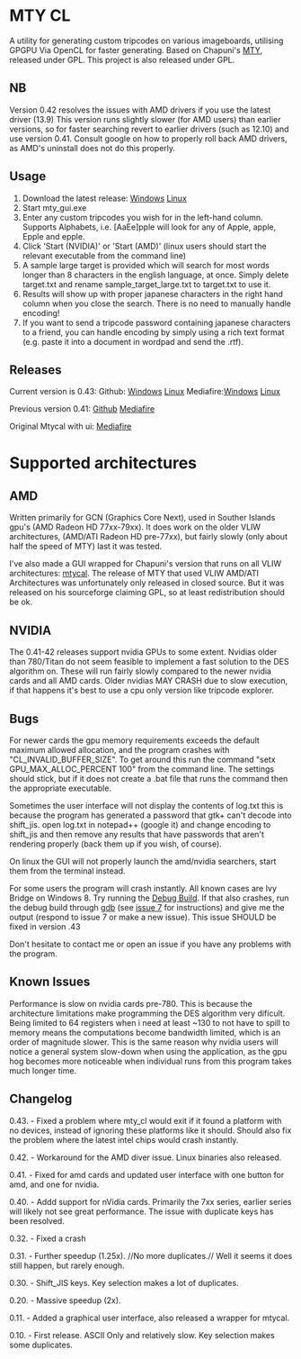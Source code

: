 MTY CL
======
A utility for generating custom tripcodes on various imageboards, utilising GPGPU Via OpenCL for faster generating.
Based on Chapuni's [MTY](http://naniya.sourceforge.jp/), released under GPL.
This project is also released under GPL.

NB
--
Version 0.42 resolves the issues with AMD drivers if you use the latest driver (13.9)
This version runs slightly slower (for AMD users) than earlier versions, so for faster searching revert to earlier drivers (such as 12.10) and use version 0.41.
Consult google on how to properly roll back AMD drivers, as AMD's uninstall does not do this properly.


Usage
-----
1. Download the latest release: [Windows](https://github.com/madsbuvi/MTY_CL/raw/master/Release/mty_cl_043.rar) [Linux](https://github.com/madsbuvi/MTY_CL/raw/master/Release/mty_cl_043.tar.gz)
2. Start mty_gui.exe
3. Enter any custom tripcodes you wish for in the left-hand column. Supports Alphabets, i.e. [AaEe]pple will look for any of Apple, apple, Epple and epple.
4. Click 'Start (NVIDIA)' or 'Start (AMD)' (linux users should start the relevant executable from the command line)
5. A sample large target is provided which will search for most words longer than 8 characters in the english language, at once. Simply delete target.txt and rename sample_target_large.txt to target.txt to use it.
6. Results will show up with proper japanese characters in the right hand column when you close the search. There is no need to manually handle encoding!
7. If you want to send a tripcode password containing japanese characters to a friend, you can handle encoding by simply using a rich text format (e.g. paste it into a document in wordpad and send the .rtf).

Releases
--------
Current version is 0.43:
Github: [Windows](https://github.com/madsbuvi/MTY_CL/raw/master/Release/mty_cl_043.rar) [Linux](https://github.com/madsbuvi/MTY_CL/raw/master/Release/mty_cl_043.tar.gz)
Mediafire:[Windows](http://www.mediafire.com/download/66yf8a8yd1xdk1f/mty_cl_043.rar) [Linux](http://www.mediafire.com/download/gf1r5hfw3tk3fdi/mty_cl_043.tar.gz)

Previous version 0.41:
[Github](https://github.com/madsbuvi/MTY_CL/raw/master/Release/mty_cl_041.rar)
[Mediafire](http://www.mediafire.com/download/7fe6vpm6qr566aa/mty_cl_041.rar)

Original Mtycal with ui:
[Mediafire](http://www.mediafire.com/download.php?27p2lir4kedb721)

Supported architectures
=======================
AMD
---
Written primarily for GCN (Graphics Core Next), used in Souther Islands gpu's (AMD Radeon HD 77xx-79xx).
It does work on the older VLIW architectures, (AMD/ATI Radeon HD pre-77xx), but fairly slowly (only about half the speed of MTY) last it was tested.

I've also made a GUI wrapped for Chapuni's version that runs on all VLIW architectures: [mtycal](https://github.com/downloads/madsbuvi/MTY_CL/mtycal.rar).
The release of MTY that used VLIW AMD/ATI Architectures was unfortunately only released in closed source.
But it was released on his sourceforge claiming GPL, so at least redistribution should be ok.

NVIDIA
------
The 0.41-42 releases support nvidia GPUs to some extent.
Nvidias older than 780/Titan do not seem feasible to implement a fast solution to the DES algorithm on. These will run fairly slowly
compared to the newer nvidia cards and all AMD cards.
Older nvidias MAY CRASH due to slow execution, if that happens it's best to use a cpu only version like tripcode explorer.


Bugs
----
For newer cards the gpu memory requirements exceeds the default maximum allowed allocation, and the program crashes with "CL_INVALID_BUFFER_SIZE". To get around this run the command "setx GPU_MAX_ALLOC_PERCENT 100" from the command line. The settings should stick, but if it does not create a .bat file that runs the command then the appropriate executable.

Sometimes the user interface will not display the contents of log.txt
this is because the program has generated a password that gtk+ can't decode into shift_jis.
open log.txt in notepad++ (google it) and change encoding to shift_jis and then remove any results that have
passwords that aren't rendering properly (back them up if you wish, of course).

On linux the GUI will not properly launch the amd/nvidia searchers, start them from the terminal instead.

For some users the program will crash instantly. All known cases are Ivy Bridge on Windows 8. Try running the [Debug Build](http://www.mediafire.com/download/i9fibp97ps6amll/mty_cl_042_-g.rar).
If that also crashes, run the debug build through [gdb](http://www.equation.com/servlet/equation.cmd?fa=gdb) (see [issue 7](https://github.com/madsbuvi/MTY_CL/issues/7) for instructions) and give me the output (respond to issue 7 or make a new issue).
This issue SHOULD be fixed in version .43

Don't hesitate to contact me or open an issue if you have any problems with the program.


Known Issues
------
Performance is slow on nvidia cards pre-780. This is because the architecture limitations make programming the DES algorithm very dificult.
Being limited to 64 registers when i need at least ~130 to not have to spill to memory means the computations become bandwidth limited, which is an order of magnitude slower.
This is the same reason why nvidia users will notice a general system slow-down when using the application, as the gpu hog becomes more noticeable when individual runs from this program takes much longer time.

Changelog
---------
0.43. - Fixed a problem where mty_cl would exit if it found a platform with no devices, instead of ignoring these platforms like it should. Should also fix the problem where the latest intel chips would crash instantly.

0.42. - Workaround for the AMD diver issue. Linux binaries also released.

0.41. - Fixed for amd cards and updated user interface with one button for amd, and one for nvidia.

0.40. - Addd support for nVidia cards. Primarily the 7xx series, earlier series will likely not see great performance. The issue with duplicate keys has been resolved.

0.32. - Fixed a crash

0.31. - Further speedup (1.25x). //No more duplicates.// Well it seems it does still happen, but rarely enough.

0.30. - Shift_JIS keys. Key selection makes a lot of duplicates.

0.20. - Massive speedup (2x).

0.11. - Added a graphical user interface, also released a wrapper for mtycal.

0.10. - First release. ASCII Only and relatively slow. Key selection makes some duplicates.
